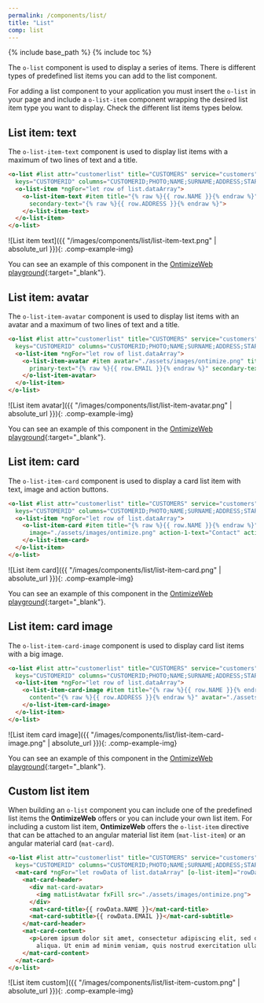 ```yaml
---
permalink: /components/list/
title: "List"
comp: list
---
```


{% include base_path %}
{% include toc %}

The `o-list` component is used to display a series of items. There is different types of predefined list items you can add to the list component.

For adding a list component to your application you must insert the `o-list` in your page and include a `o-list-item` component wrapping the desired list item type you want to display. Check the different list items types below.

## List item: text

The `o-list-item-text` component is used to display list items with a maximum of two lines of text and a title.

```html
<o-list #list attr="customerlist" title="CUSTOMERS" service="customers" entity="customer"
  keys="CUSTOMERID" columns="CUSTOMERID;PHOTO;NAME;SURNAME;ADDRESS;STARTDATE;EMAIL">
  <o-list-item *ngFor="let row of list.dataArray">
    <o-list-item-text #item title="{% raw %}{{ row.NAME }}{% endraw %}" primary-text="{% raw %}{{ row.EMAIL }}{% endraw %}"
      secondary-text="{% raw %}{{ row.ADDRESS }}{% endraw %}">
    </o-list-item-text>
  </o-list-item>
</o-list>
```

![List item text]({{ "/images/components/list/list-item-text.png" | absolute_url }}){: .comp-example-img}

You can see an example of this component in the [OntimizeWeb playground]({{site.playgroundurl}}/main/lists/list-item-text){:target="_blank"}.

## List item: avatar

The `o-list-item-avatar` component is used to display list items with an avatar and a maximum of two lines of text and a title.

```html
<o-list #list attr="customerlist" title="CUSTOMERS" service="customers" entity="customer"
  keys="CUSTOMERID" columns="CUSTOMERID;PHOTO;NAME;SURNAME;ADDRESS;STARTDATE;EMAIL">
  <o-list-item *ngFor="let row of list.dataArray">
    <o-list-item-avatar #item avatar="./assets/images/ontimize.png" title="{% raw %}{{ row.NAME }}{% endraw %}"
      primary-text="{% raw %}{{ row.EMAIL }}{% endraw %}" secondary-text="{% raw %}{{ row.ADDRESS }}{% endraw %}">
    </o-list-item-avatar>
  </o-list-item>
</o-list>
```

![List item avatar]({{ "/images/components/list/list-item-avatar.png" | absolute_url }}){: .comp-example-img}

You can see an example of this component in the [OntimizeWeb playground]({{site.playgroundurl}}/main/lists/list-item-avatar){:target="_blank"}.

## List item: card

The `o-list-item-card` component is used to display a card list item with text, image and action buttons.

```html
<o-list #list attr="customerlist" title="CUSTOMERS" service="customers" entity="customer"
  keys="CUSTOMERID" columns="CUSTOMERID;PHOTO;NAME;SURNAME;ADDRESS;STARTDATE;EMAIL">
  <o-list-item *ngFor="let row of list.dataArray">
    <o-list-item-card #item title="{% raw %}{{ row.NAME }}{% endraw %}" subtitle="{% raw %}{{ row.EMAIL }}{% endraw %}"
      image="./assets/images/ontimize.png" action-1-text="Contact" action-2-text="Share">
    </o-list-item-card>
  </o-list-item>
</o-list>
```

![List item card]({{ "/images/components/list/list-item-card.png" | absolute_url }}){: .comp-example-img}

You can see an example of this component in the [OntimizeWeb playground]({{site.playgroundurl}}/main/lists/list-item-card){:target="_blank"}.

## List item: card image

The `o-list-item-card-image` component is used to display card list items with a big image.

```html
<o-list #list attr="customerlist" title="CUSTOMERS" service="customers" entity="customer"
  keys="CUSTOMERID" columns="CUSTOMERID;PHOTO;NAME;SURNAME;ADDRESS;STARTDATE;EMAIL">
  <o-list-item *ngFor="let row of list.dataArray">
    <o-list-item-card-image #item title="{% raw %}{{ row.NAME }}{% endraw %}" subtitle="{% raw %}{{ row.EMAIL }}{% endraw %}"
      content="{% raw %}{{ row.ADDRESS }}{% endraw %}" avatar="./assets/images/ontimize.png" image="./assets/images/ontimize.png" action-1-text="Contact" action-2-text="Share" collapsible="yes" collapsed="no">
    </o-list-item-card-image>
  </o-list-item>
</o-list>
```

![List item card image]({{ "/images/components/list/list-item-card-image.png" | absolute_url }}){: .comp-example-img}

You can see an example of this component in the [OntimizeWeb playground]({{site.playgroundurl}}/main/lists/list-item-card-image){:target="_blank"}.

## Custom list item

When building an `o-list` component you can include one of the predefined list items the **OntimizeWeb** offers or you can include your own list item. For including a custom list item, **OntimizeWeb** offers the `o-list-item` directive that can be attached to an angular material list item (`mat-list-item`) or an angular material card (`mat-card`).

```html
<o-list #list attr="customerlist" title="CUSTOMERS" service="customers" entity="customer"
  keys="CUSTOMERID" columns="CUSTOMERID;PHOTO;NAME;SURNAME;ADDRESS;STARTDATE;EMAIL">
  <mat-card *ngFor="let rowData of list.dataArray" [o-list-item]="rowData">
    <mat-card-header>
      <div mat-card-avatar>
        <img matListAvatar fxFill src="./assets/images/ontimize.png">
      </div>
      <mat-card-title>{{ rowData.NAME }}</mat-card-title>
      <mat-card-subtitle>{{ rowData.EMAIL }}</mat-card-subtitle>
    </mat-card-header>
    <mat-card-content>
      <p>Lorem ipsum dolor sit amet, consectetur adipiscing elit, sed do eiusmod tempor incididunt ut labore et dolore magna
        aliqua. Ut enim ad minim veniam, quis nostrud exercitation ullamco laboris nisi ut aliquip ex ea commodo consequat.</p>
    </mat-card-content>
  </mat-card>
</o-list>
```

![List item custom]({{ "/images/components/list/list-item-custom.png" | absolute_url }}){: .comp-example-img}
